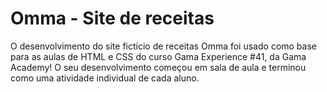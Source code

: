 # Omma - Site de receitas

O desenvolvimento do site fictício de receitas Omma foi usado como base para as aulas de HTML e CSS do curso Gama Experience #41, da Gama Academy! O seu desenvolvimento começou em sala de aula e terminou como uma atividade individual de cada aluno. 
